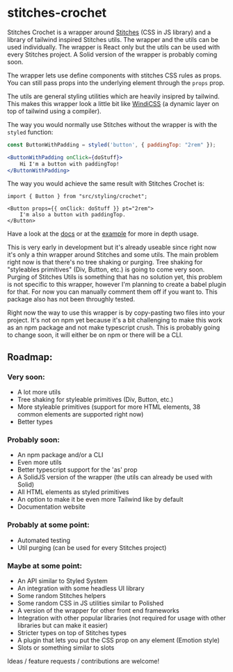 # stitches-crochet
Stitches Crochet is a wrapper around [Stitches](https://stitches.dev/) (CSS in JS library) and a library of tailwind inspired Stitches utils.
The wrapper and the utils can be used individually.
The wrapper is React only but the utils can be used with every Stitches project. A Solid version of the wrapper is probably coming soon.

The wrapper lets use define components with stitches CSS rules as props. You can still pass props into the underlying element through the `props` prop.

The utils are general styling utilities which are heavily insipred by tailwind. This makes this wrapper look a little bit like [WindiCSS](https://windicss.org/) (a dynamic layer on top of tailwind using a compiler).

The way you would normally use Stitches without the wrapper is with the `styled` function:
```jsx
const ButtonWithPadding = styled('button', { paddingTop: "2rem" });

<ButtonWithPadding onClick={doStuff}>
    Hi I'm a button with paddingTop!
</ButtonWithPadding>
```

The way you would achieve the same result with Stitches Crochet is:
```tsx
import { Button } from "src/styling/crochet";

<Button props={{ onClick: doStuff }} pt="2rem">
    I'm also a button with paddingTop.
</Button>
```

Have a look at the [docs](https://github.com/orenelbaum/stitches-crochet/tree/master/docs) or at the [example](https://github.com/orenelbaum/stitches-crochet/tree/master/src/example) for more in depth usage.

This is very early in development but it's already useable since right now it's only a thin wrapper around Stitches and some utils. The main problem right now is that there's no tree shaking or purging. Tree shaking for "styleables primitives" (Div, Button, etc.) is going to come very soon. Purging of Stitches Utils is something that has no solution yet, this problem is not specific to this wrapper, however I'm planning to create a babel plugin for that. For now you can manually comment them off if you want to. This package also has not been throughly tested.

Right now the way to use this wrapper is by copy-pasting two files into your project. It's not on npm yet because it's a bit challenging to make this work as an npm package and not make typescript crush. This is probably going to change soon, it will either be on npm or there will be a CLI.



## Roadmap:

### Very soon:
- A lot more utils
- Tree shaking for styleable primitives (Div, Button, etc.)
- More styleable primitives (support for more HTML elements, 38 common elements are supported right now)
- Better types

### Probably soon:
- An npm package and/or a CLI
- Even more utils
- Better typescript support for the 'as' prop
- A SolidJS version of the wrapper (the utils can already be used with Solid)
- All HTML elements as styled primitives
- An option to make it be even more Tailwind like by default
- Documentation website

### Probably at some point:
- Automated testing
- Util purging (can be used for every Stitches project)

### Maybe at some point:
- An API similar to Styled System
- An integration with some headless UI library
- Some random Stitches helpers
- Some random CSS in JS utilities similar to Polished
- A version of the wrapper for other front end frameworks
- Integration with other popular libraries (not required for usage with other libraries but can make it easier)
- Stricter types on top of Stitches types
- A plugin that lets you put the CSS prop on any element (Emotion style)
- Slots or something similar to slots

Ideas / feature requests / contributions are welcome!
